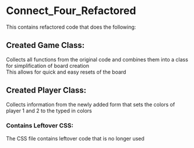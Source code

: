 # Connect_Four_Refactored
This contains refactored code that does the following:
## Created Game Class:
Collects all functions from the original code and combines them into a class for simplification of board creation  
This allows for quick and easy resets of the board  
## Created Player Class:
Collects information from the newly added form that sets the colors of player 1 and 2 to the typed in colors  
### Contains Leftover CSS:
The CSS file contains leftover code that is no longer used
